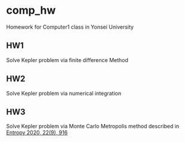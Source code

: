 # comp_hw
Homework for Computer1 class in Yonsei University

## HW1
Solve Kepler problem via finite difference Method

## HW2
Solve Kepler problem via numerical integration

## HW3
Solve Kepler problem via Monte Carlo Metropolis
method described in [Entropy 2020, 22(9), 916](https://doi.org/10.3390/e22090916)
